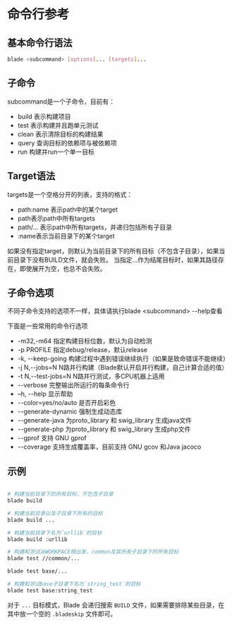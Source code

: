 # 命令行参考

## 基本命令行语法

```bash
blade <subcommand> [options]... [targets]...
```

## 子命令

subcommand是一个子命令，目前有：

* build 表示构建项目
* test  表示构建并且跑单元测试
* clean 表示清除目标的构建结果
* query 查询目标的依赖项与被依赖项
* run   构建并run一个单一目标

## Target语法

targets是一个空格分开的列表，支持的格式：

* path:name 表示path中的某个target
* path表示path中所有targets
* path/... 表示path中所有targets，并递归包括所有子目录
* :name表示当前目录下的某个target

如果没有指定target，则默认为当前目录下的所有目标（不包含子目录），如果当前目录下没有BUILD文件，就会失败。
当指定...作为结尾目标时，如果其路径存在，即使展开为空，也总不会失败。

## 子命令选项

不同子命令支持的选项不一样，具体请执行blade \<subcommand\> --help查看

下面是一些常用的命令行选项

* -m32,-m64            指定构建目标位数，默认为自动检测
* -p PROFILE           指定debug/release，默认release
* -k, --keep-going     构建过程中遇到错误继续执行（如果是致命错误不能继续）
* -j N,--jobs=N        N路并行构建（Blade默认开启并行构建，自己计算合适的值）
* -t N,--test-jobs=N   N路并行测试，多CPU机器上适用
* --verbose            完整输出所运行的每条命令行
* –h, --help           显示帮助
* --color=yes/no/auto  是否开启彩色
* --generate-dynamic   强制生成动态库
* --generate-java      为proto_library 和 swig_library 生成java文件
* --generate-php       为proto_library 和 swig_library 生成php文件
* --gprof              支持 GNU gprof
* --coverage           支持生成覆盖率，目前支持 GNU gcov 和Java jacoco

## 示例

```bash

# 构建当前目录下的所有目标，不包含子目录
blade build

# 构建当前目录以及子目录下所有的目标
blade build ...

# 构建当前目录下名为`urllib`的目标
blade build :urllib

# 构建和测试从WORKPACE根出发，common及其所有子目录下的所有目标
blade test //common/...

blade test base/...

# 构建和测试base子目录下名为`string_test`的目标
blade test base:string_test
```

对于 `...` 目标模式，Blade 会递归搜索 `BUILD` 文件，如果需要排除某些目录，在其中放一个空的 `.bladeskip` 文件即可。
